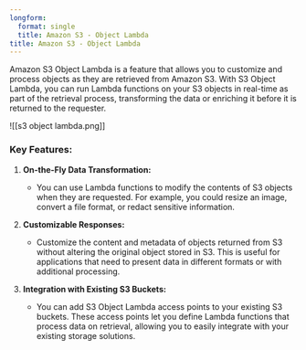 ```yaml
---
longform:
  format: single
  title: Amazon S3 - Object Lambda
title: Amazon S3 - Object Lambda
---
```

Amazon S3 Object Lambda is a feature that allows you to customize and process objects as they are retrieved from Amazon S3. With S3 Object Lambda, you can run Lambda functions on your S3 objects in real-time as part of the retrieval process, transforming the data or enriching it before it is returned to the requester.

![[s3 object lambda.png]]

### Key Features:

1. **On-the-Fly Data Transformation:**
    
    - You can use Lambda functions to modify the contents of S3 objects when they are requested. For example, you could resize an image, convert a file format, or redact sensitive information.
2. **Customizable Responses:**
    
    - Customize the content and metadata of objects returned from S3 without altering the original object stored in S3. This is useful for applications that need to present data in different formats or with additional processing.
3. **Integration with Existing S3 Buckets:**
    
    - You can add S3 Object Lambda access points to your existing S3 buckets. These access points let you define Lambda functions that process data on retrieval, allowing you to easily integrate with your existing storage solutions.